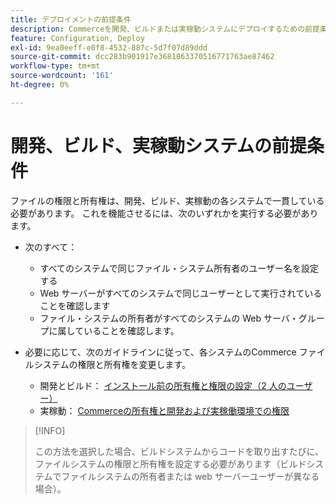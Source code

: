 ```yaml
---
title: デプロイメントの前提条件
description: Commerceを開発、ビルドまたは実稼動システムにデプロイするための前提条件のリストを確認します。
feature: Configuration, Deploy
exl-id: 9ea0eeff-e0f8-4532-887c-5d7f07d89ddd
source-git-commit: dcc283b901917e3681863370516771763ae87462
workflow-type: tm+mt
source-wordcount: '161'
ht-degree: 0%

---
```


# 開発、ビルド、実稼動システムの前提条件

ファイルの権限と所有権は、開発、ビルド、実稼動の各システムで一貫している必要があります。 これを機能させるには、次のいずれかを実行する必要があります。

- 次のすべて：

   - すべてのシステムで同じファイル・システム所有者のユーザー名を設定する
   - Web サーバーがすべてのシステムで同じユーザーとして実行されていることを確認します
   - ファイル・システムの所有者がすべてのシステムの Web サーバ・グループに属していることを確認します。

- 必要に応じて、次のガイドラインに従って、各システムのCommerce ファイルシステムの権限と所有権を変更します。

   - 開発とビルド： [インストール前の所有権と権限の設定（2 人のユーザー）](file-system-permissions.md#set-up-two-owners-for-default-or-developer-mode)
   - 実稼動： [Commerceの所有権と開発および実稼働環境での権限](file-system-permissions.md)

>[!INFO]
>
>この方法を選択した場合、ビルドシステムからコードを取り出すたびに、ファイルシステムの権限と所有権を設定する必要があります（ビルドシステムでファイルシステムの所有者または web サーバーユーザーが異なる場合）。
